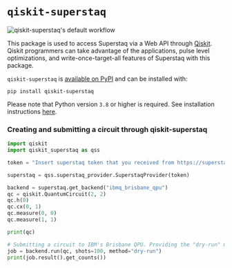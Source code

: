 # `qiskit-superstaq`

![qiskit-superstaq's default workflow](https://github.com/Infleqtion/client-superstaq/actions/workflows/ci.yml/badge.svg)

This package is used to access Superstaq via a Web API through [Qiskit](https://qiskit.org/). Qiskit programmers
can take advantage of the applications, pulse level optimizations, and write-once-target-all
features of Superstaq with this package.

`qiskit-superstaq` is [available on PyPI](https://pypi.org/project/qiskit-superstaq/) and can be installed with:

```
pip install qiskit-superstaq
```

Please note that Python version `3.8` or higher is required. See installation instructions [here](https://github.com/Infleqtion/client-superstaq#readme).

### Creating and submitting a circuit through qiskit-superstaq
```python
import qiskit
import qiskit_superstaq as qss

token = "Insert superstaq token that you received from https://superstaq.infleqtion.com"

superstaq = qss.superstaq_provider.SuperstaqProvider(token)

backend = superstaq.get_backend("ibmq_brisbane_qpu")
qc = qiskit.QuantumCircuit(2, 2)
qc.h(0)
qc.cx(0, 1)
qc.measure(0, 0)
qc.measure(1, 1)

print(qc)

# Submitting a circuit to IBM's Brisbane QPU. Providing the "dry-run" method parameter instructs Superstaq to simulate the circuit, and is available to free trial users.
job = backend.run(qc, shots=100, method="dry-run")
print(job.result().get_counts())
```
